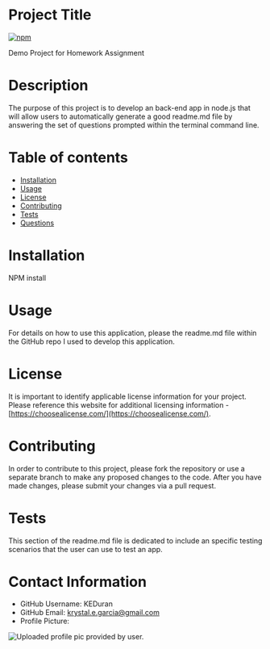 # Project Title

[![npm](https://badge.fury.io/js/inquirer.svg)](http://badge.fury.io/js/inquirer)

Demo Project for Homework Assignment

# Description

The purpose of this project is to develop an back-end app in node.js that will allow users to automatically generate a good readme.md file by answering the set of questions prompted within the terminal command line.

# Table of contents

- [Installation](#-Installation)
- [Usage](#-Usage)
- [License](#-License)
- [Contributing](#-Contributing)
- [Tests](#-Tests)
- [Questions](#-Contact-Information)

# Installation

NPM install

# Usage

For details on how to use this application, please the readme.md file within the GitHub repo I used to develop this application.

# License

It is important to identify applicable license information for your project. Please reference this website for additional licensing information - [https://choosealicense.com/](https://choosealicense.com/).

# Contributing

In order to contribute to this project, please fork the repository or use a separate branch to make any proposed changes to the code. After you have made changes, please submit your changes via a pull request.

# Tests

This section of the readme.md file is dedicated to include an specific testing scenarios that the user can use to test an app.

# Contact Information

- GitHub Username: KEDuran
- GitHub Email: krystal.e.garcia@gmail.com
- Profile Picture:

![Uploaded profile pic provided by user.](https://github.com/KEDuran.png)
